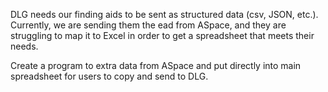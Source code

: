 DLG needs our finding aids to be sent as structured data (csv, JSON, etc.). Currently, we are sending them the ead from 
ASpace, and they are struggling to map it to Excel in order to get a spreadsheet that meets their needs.

Create a program to extra data from ASpace and put directly into main spreadsheet for users to copy and send to DLG.